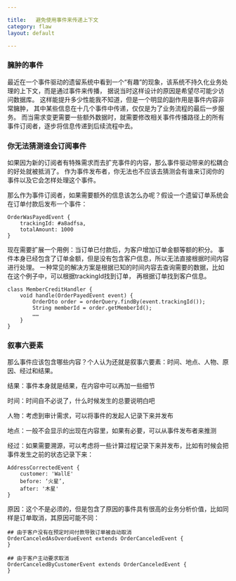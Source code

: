 ```yaml
---

title:   避免使用事件来传递上下文  
category: flaw  
layout: default

---
```


### 臃肿的事件

最近在一个事件驱动的遗留系统中看到一个“有趣”的现象，该系统不持久化业务处理的上下文，而是通过事件来传播，
据说当时这样设计的原因是希望尽可能少访问数据库。
这样能提升多少性能我不知道，但是一个明显的副作用是事件内容非常臃肿，
其中某些信息在十几个事件中传递，仅仅是为了业务流程的最后一步服务。
而当需求变更需要一些额外数据时，就需要修改相关事件传播路径上的所有事件订阅者，逐步将信息传递到后续流程中去。

### 你无法猜测谁会订阅事件

如果因为新的订阅者有特殊需求而去扩充事件的内容，那么事件驱动带来的松耦合的好处就被抵消了。
作为事件发布者，你无法也不应该去猜测会有谁来订阅你的事件以及它会怎样处理这个事件。

那么作为事件订阅者，如果需要额外的信息该怎么办呢？假设一个遗留订单系统会在订单付款后发布一个事件：

    OrderWasPayedEvent {
        trackingId: #a8adfsa,
        totalAmount: 1000
    }

现在需要扩展一个用例：当订单已付款后，为客户增加订单金额等额的积分。
事件本身已经包含了订单金额，但是没有包含客户信息，所以无法直接根据时间内容进行处理。
一种常见的解决方案是根据已知的时间内容去查询需要的数据，比如在这个例子中，可以根据trackingId找到订单，
再根据订单找到客户信息。

    class MemberCreditHandler {
        void handle(OrderPayedEvent event) {
            OrderDto order = orderQuery.findBy(event.trackingId());
            String memberId = order.getMemberId();
            ……
        }
    }

### 叙事六要素

那么事件应该包含哪些内容？个人认为还就是叙事六要素：时间、地点、人物、原因、经过和结果。

结果：事件本身就是结果，在内容中可以再加一些细节

时间：时间自不必说了，什么时候发生的总要说明白吧

人物：考虑到审计需求，可以将事件的发起人记录下来并发布

地点：一般不会显示的出现在内容里，如果有必要，可以从事件发布者来推测

经过：如果需要溯源，可以考虑将一些计算过程记录下来并发布，比如有时候会把事件发生之前的状态记录下来：

    AddressCorrectedEvent {
        customer: 'WallE'
        before: ‘火星’,
        after: '木星'
    }

原因：这个不是必须的，但是包含了原因的事件具有很高的业务分析价值，比如同样是订单取消，其原因可能不同：

    ## 由于客户没有在预定时间付款导致订单被自动取消
    OrderCanceledAsOverdueEvent extends OrderCanceledEvent {
    }

    ## 由于客户主动要求取消
    OrderCanceledByCustomerEvent extends OrderCanceledEvent {
    }










